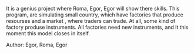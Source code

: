 It is a genius project where Roma, Egor, Egor will show there skills.
This program, are simulating small country, which have factories that produce resourses 
and a market , where traders can trade. At all, some kind of factory produse instruments.
All factories need  new instruments, and it this moment this model closes in itself.

Author: Egor, Roma, Egor